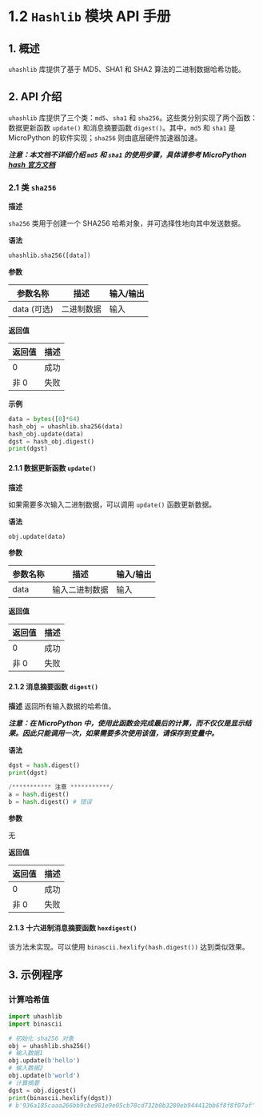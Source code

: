 # 1.2 `Hashlib` 模块 API 手册

## 1. 概述

`uhashlib` 库提供了基于 MD5、SHA1 和 SHA2 算法的二进制数据哈希功能。

## 2. API 介绍

`uhashlib` 库提供了三个类：`md5`、`sha1` 和 `sha256`。这些类分别实现了两个函数：数据更新函数 `update()` 和消息摘要函数 `digest()`。其中，`md5` 和 `sha1` 是 MicroPython 的软件实现；`sha256` 则由底层硬件加速器加速。

***注意：本文档不详细介绍 `md5` 和 `sha1` 的使用步骤，具体请参考 MicroPython [hash 官方文档](https://docs.micropython.org/en/latest/library/hashlib.html)***

### 2.1 类 `sha256`

**描述**

`sha256` 类用于创建一个 SHA256 哈希对象，并可选择性地向其中发送数据。

**语法**  

```python
uhashlib.sha256([data])
```

**参数**  

| 参数名称 | 描述       | 输入/输出 |
|----------|------------|-----------|
| data (可选) | 二进制数据 | 输入      |

**返回值**  

| 返回值 | 描述   |
|--------|--------|
| 0      | 成功   |
| 非 0   | 失败   |

**示例**  

```python
data = bytes([0]*64)
hash_obj = uhashlib.sha256(data)
hash_obj.update(data)
dgst = hash_obj.digest()
print(dgst)
```

#### 2.1.1 数据更新函数 `update()`

**描述**

如果需要多次输入二进制数据，可以调用 `update()` 函数更新数据。

**语法**

```python
obj.update(data)
```

**参数**

| 参数名称 | 描述       | 输入/输出 |
|----------|------------|-----------|
| data     | 输入二进制数据 | 输入      |

**返回值**

| 返回值 | 描述   |
|--------|--------|
| 0      | 成功   |
| 非 0   | 失败   |

#### 2.1.2 消息摘要函数 `digest()`

**描述**
返回所有输入数据的哈希值。

***注意：在 MicroPython 中，使用此函数会完成最后的计算，而不仅仅是显示结果。因此只能调用一次，如果需要多次使用该值，请保存到变量中。***

**语法**  

```python
dgst = hash.digest()
print(dgst)

/*********** 注意 ***********/
a = hash.digest()
b = hash.digest() # 错误
```

**参数**

无

**返回值**  

| 返回值 | 描述   |
|--------|--------|
| 0      | 成功   |
| 非 0   | 失败   |

#### 2.1.3 十六进制消息摘要函数 `hexdigest()`

该方法未实现。可以使用 `binascii.hexlify(hash.digest())` 达到类似效果。

## 3. 示例程序

### 计算哈希值

```python
import uhashlib
import binascii

# 初始化 sha256 对象
obj = uhashlib.sha256()
# 输入数据1
obj.update(b'hello')
# 输入数据2
obj.update(b'world')
# 计算摘要
dgst = obj.digest()
print(binascii.hexlify(dgst))
# b'936a185caaa266bb9cbe981e9e05cb78cd732b0b3280eb944412bb6f8f8f07af'
```
